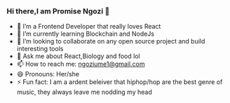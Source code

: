 ### Hi there,I am Promise Ngozi 👋



- 🔭 I’m a Frontend Developer that really loves React
- 🌱 I’m currently learning Blockchain and NodeJs
- 👯 I’m looking to collaborate on any open source project and build interesting tools
- 💬 Ask me about React,Biology and food lol
- 📫 How to reach me: ngoziume1@gmail.com
- 😄 Pronouns: Her/she
- ⚡ Fun fact: I am a ardent beleiver that hiphop/hop are the best genre of music, they always leave me nodding my head

